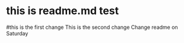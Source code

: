 # this is readme.md test
#this is the first change
This is the second change
Change readme on Saturday
